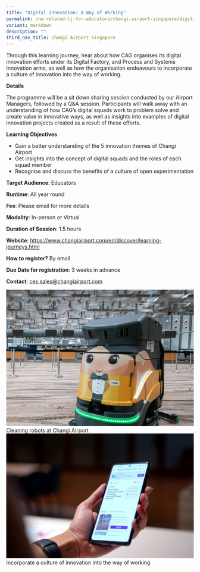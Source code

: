 ```yaml
---
title: "Digital Innovation: A Way of Working"
permalink: /ne-related-lj-for-educators/changi-airport-singapore/digital-innovation/
variant: markdown
description: ""
third_nav_title: Changi Airport Singapore
---
```

Through this learning journey, hear about how CAG organises its digital innovation efforts under its Digital Factory, and Process and Systems Innovation arms, as well as how the organisation endeavours to incorporate a culture of innovation into the way of working.

**Details**

The programme will be a sit down sharing session conducted by our Airport Managers, followed by a Q&A session. Participants will walk away with an understanding of how CAG’s digital squads work to problem solve and create value in innovative ways, as well as insights into examples of digital innovation projects created as a result of these efforts. 

**Learning Objectives**

* Gain a better understanding of the 5 innovation themes of Changi Airport
* Get insights into the concept of digital squads and the roles of each squad member
* Recognise and discuss the benefits of a culture of open experimentation

**Target Audience**: Educators

**Runtime**: All year round

**Fee**: Please email for more details

**Modality**: In-person or Virtual

**Duration of Session**: 1.5 hours

**Website**: https://www.changiairport.com/en/discover/learning-journeys.html

**How to register?** By email

**Due Date for registration**: 3 weeks in advance

**Contact**: ces.sales@changiairport.com

![](/images/13__Digital_Innovation_1.png)   Cleaning robots at Changi Airport
![](/images/13__Digital_Innovation_2.jpg)   Incorporate a culture of innovation into the way of working